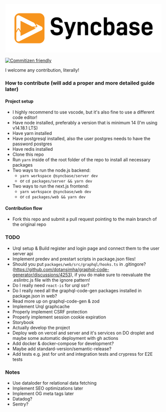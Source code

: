 <p align="center">
  <a href="http://syncbase.tv">
    <img src="logo.svg">
  </a>
</p>

[![Commitizen friendly](https://img.shields.io/badge/commitizen-friendly-brightgreen.svg)](http://commitizen.github.io/cz-cli/)

I welcome any contribution, literally!

### How to contribute (will add a proper and more detailed guide later)

#### Project setup

- I highly recommend to use vscode, but it's also fine to use a different code editor!
- Have node installed, preferably a version that is minimum 14 (I'm using v14.18.1 LTS)
- Have yarn installed
- Have postgresql installed, also the user postgres needs to have the password postgres
- Have redis installed
- Clone this repo
- Run `yarn` inside of the root folder of the repo to install all necessary packages
- Two ways to run the node.js backend:
  - `yarn workspace @syncbase/server dev`
  - or `cd packages/server && yarn dev`
- Two ways to run the next.js frontend:
  - `yarn workspace @syncbase/web dev`
  - or `cd packages/web && yarn dev`

#### Contribution flow

- Fork this repo and submit a pull request pointing to the main branch of the original repo

### TODO

- Urql setup & Build register and login page and connect them to the user server api
- Implement predev and prestart scripts in package.json files!
- Should you put `packages/web/src/graphql/hooks.ts` in .gitingore? (https://github.com/dotansimha/graphql-code-generator/discussions/4253), if you do make sure to reevaluate the .eslintrc.js file with the ignore pattern!
- Do I really need `react-is` for urql ssr?
- Do I really need all the graphql-code-gen packages installed in package.json in web?
- Read more up on graphql-code-gen & zod
- Implement Urql graphcache
- Properly implement CSRF protection
- Properly implement session cookie expiration
- Storybook
- Actually develop the project
- Deploy web on vercel and server and it's services on DO droplet and maybe some automatic deployment with gh actions
- Add docker & docker-compose for development?
- Maybe add standard-version/semantic-release?
- Add tests e.g. jest for unit and integration tests and crypress for E2E tests

### Notes

- Use dataloder for relational data fetching
- Implement SEO optimizations later
- Implement OG meta tags later
- Datadog?
- Sentry?
